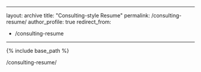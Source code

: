 
---
layout: archive
title: "Consulting-style Resume"
permalink: /consulting-resume/
author_profile: true
redirect_from:
  - /consulting-resume
---

{% include base_path %}

/consulting-resume/